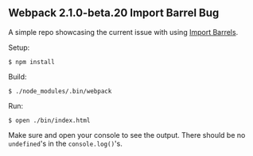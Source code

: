 ## Webpack 2.1.0-beta.20 Import Barrel Bug

A simple repo showcasing the current issue with using [Import Barrels](https://angular.io/docs/ts/latest/guide/style-guide.html#!#04-10).

Setup:
```shell
$ npm install
```

Build:
```shell
$ ./node_modules/.bin/webpack
```

Run:
```shell
$ open ./bin/index.html
```

Make sure and open your console to see the output.  There should be no `undefined`'s in the `console.log()`'s.
